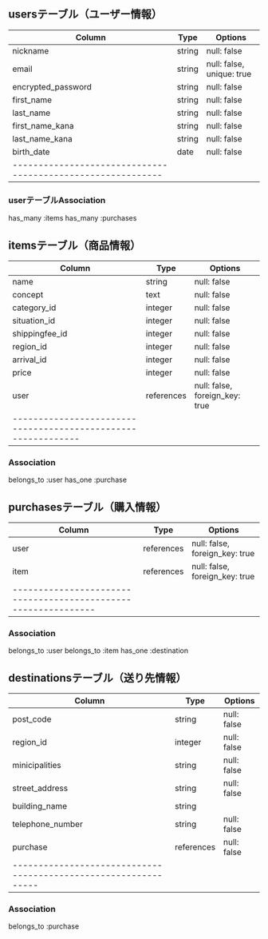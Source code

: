## usersテーブル（ユーザー情報）

|Column            |Type      |Options                      |
|------------------|----------|-----------------------------|
|nickname          |string    |null: false                  |
|email             |string    |null: false, unique: true    |
|encrypted_password|string    |null: false                  |
|first_name        |string    |null: false                  |
|last_name         |string    |null: false                  |
|first_name_kana   |string    |null: false                  |
|last_name_kana    |string    |null: false                  |
|birth_date        |date      |null: false                  |
|-----------------------------------------------------------|

### userテーブルAssociation
has_many :items
has_many :purchases



## itemsテーブル（商品情報）

|Column             |Type      |Options                       |
|-------------------|----------|------------------------------|
|name               |string    |null: false                   |
|concept            |text      |null: false                   |
|category_id        |integer   |null: false                   |
|situation_id       |integer   |null: false                   |
|shippingfee_id     |integer   |null: false                   |
|region_id          |integer   |null: false                   |
|arrival_id         |integer   |null: false                   |
|price              |integer   |null: false                   |
|user               |references|null: false, foreign_key: true|
|-------------------------------------------------------------|


### Association
belongs_to :user
has_one :purchase



## purchasesテーブル（購入情報）

|Column         |Type           |Options                       |
|---------------|---------------|------------------------------|
|user           |references     |null: false, foreign_key: true|
|item           |references     |null: false, foreign_key: true|
|--------------------------------------------------------------|



### Association
belongs_to :user
belongs_to :item
has_one    :destination



## destinationsテーブル（送り先情報）

|Column           |Type            |Options                     |
|-----------------|----------------|----------------------------|
|post_code        |string          |null: false                 |
|region_id        |integer         |null: false                 |
|minicipalities   |string          |null: false                 |
|street_address   |string          |null: false                 |
|building_name    |string          |                            |
|telephone_number |string          |null: false                 |
|purchase         |references      |null: false                 |
|---------------------------------------------------------------|



### Association
belongs_to :purchase
